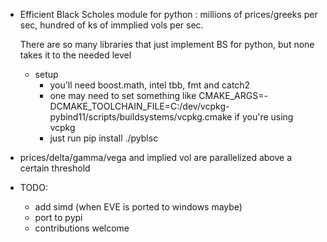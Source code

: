 * Efficient Black Scholes module for python : millions of prices/greeks per sec, hundred of ks of immplied vols per sec.

  There are so many libraries that just implement BS for python, but none takes it to the needed level

  * setup
  	* you'll need boost.math, intel tbb, fmt and catch2
	* one may need to set something like CMAKE_ARGS=-DCMAKE_TOOLCHAIN_FILE=C:/dev/vcpkg-pybind11/scripts/buildsystems/vcpkg.cmake if you're using vcpkg
	* just run pip install ./pyblsc
	
* prices/delta/gamma/vega and implied vol are parallelized above a certain threshold

* TODO:
	* add simd (when EVE is ported to windows maybe)
 	* port to pypi
  	* contributions welcome
